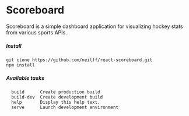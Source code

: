# Scoreboard

Scoreboard is a simple dashboard application for visualizing hockey stats from various sports APIs.

##### Install

```
git clone https://github.com/neilff/react-scoreboard.git
npm install
```


##### Available tasks

```
  build      Create production build
  build-dev  Create development build
  help       Display this help text.
  serve      Launch development environment
```
